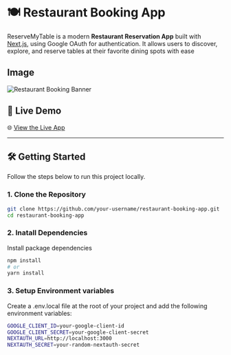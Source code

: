 # 🍽️ Restaurant Booking App

ReserveMyTable is a modern **Restaurant Reservation App** built with [Next.js](https://nextjs.org), using Google OAuth for authentication. It allows users  to discover, explore, and reserve tables at their favorite dining spots with ease

## Image 
![Restaurant Booking Banner](https://github.com/khainghsuthwe/restaurant_booking_frontend/blob/main/public/reservemytable.png)

## 🚀 Live Demo

🌐 [View the Live App](https://restaurant-booking-frontend-rho.vercel.app)

---

## 🛠️ Getting Started

Follow the steps below to run this project locally.

### 1. Clone the Repository

```bash
git clone https://github.com/your-username/restaurant-booking-app.git
cd restaurant-booking-app
```

### 2. Inatall Dependencies
Install package dependencies
```bash
npm install
# or
yarn install
```

### 3. Setup Environment variables
Create a .env.local file at the root of your project and add the following environment variables:
```bash
GOOGLE_CLIENT_ID=your-google-client-id
GOOGLE_CLIENT_SECRET=your-google-client-secret
NEXTAUTH_URL=http://localhost:3000
NEXTAUTH_SECRET=your-random-nextauth-secret
```